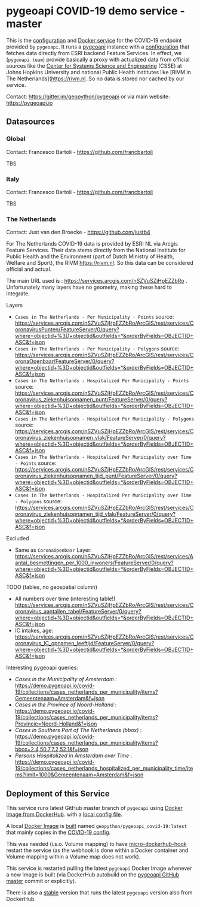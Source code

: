 # pygeoapi COVID-19 demo service - master

This is the [configuration](pygeoapi/covid-19.config.yml) and [Docker service](docker-compose.yml) for the COVID-19 endpoint provided by `pygeoapi`.
It runs a [pygeoapi](https://pygeoapi.io) instance with a [configuration](pygeoapi/covid-19.config.yml) that fetches data
directly from ESRI backend Feature Services. In effect, we (`pygeoapi team`) provide basically a proxy with 
actualized data from official sources like the 
[Center for Systems Science and Engineering](https://systems.jhu.edu/) (CSSE) 
at Johns Hopkins University and national 
Public Health institutes like [RIVM in The Netherlands](https://rivm.nl.
So no data is stored nor cached by our service.

Contact: https://gitter.im/geopython/pygeoapi or via main website: https://pygeoapi.io

## Datasources

### Global

Contact: Francesco Bartoli - https://github.com/francbartoli

TBS

### Italy

Contact: Francesco Bartoli - https://github.com/francbartoli

TBS

### The Netherlands

Contact: Just van den Broecke - https://github.com/justb4

For The Netherlands COVID-19 data is provided by ESRI NL via Arcgis Feature Services.
Their data stems directly from the National Institute for Public Health
and the Environment (part of Dutch Ministry of Health, Welfare and Sport), the RIVM https://rivm.nl.
So this data can be considered official and actual.

The main URL used is : https://services.arcgis.com/nSZVuSZjHpEZZbRo . 
Unfortunately many layers have no geometry, making these hard to integrate.

Layers

* `Cases in The Netherlands - Per Municipality - Points` source: https://services.arcgis.com/nSZVuSZjHpEZZbRo/ArcGIS/rest/services/CoronavirusPunten/FeatureServer/0/query?where=objectid+%3D+objectid&outfields=*&orderByFields=OBJECTID+ASC&f=json 
* `Cases in The Netherlands - Per Municipality - Polygons` source: https://services.arcgis.com/nSZVuSZjHpEZZbRo/ArcGIS/rest/services/CoronaOpenbaar/FeatureServer/0/query?where=objectid+%3D+objectid&outfields=*&orderByFields=OBJECTID+ASC&f=json
* `Cases in The Netherlands - Hospitalized Per Municipality - Points` source: https://services.arcgis.com/nSZVuSZjHpEZZbRo/ArcGIS/rest/services/Coronavirus_ziekenhuisopnamen_punt/FeatureServer/0/query?where=objectid+%3D+objectid&outfields=*&orderByFields=OBJECTID+ASC&f=json
* `Cases in The Netherlands - Hospitalized Per Municipality - Polygons` source: https://services.arcgis.com/nSZVuSZjHpEZZbRo/ArcGIS/rest/services/Coronavirus_ziekenhuisopnamen_vlak/FeatureServer/0/query?where=objectid+%3D+objectid&outfields=*&orderByFields=OBJECTID+ASC&f=json
* `Cases in The Netherlands - Hospitalized Per Municipality over Time - Points` source: https://services.arcgis.com/nSZVuSZjHpEZZbRo/ArcGIS/rest/services/Coronavirus_ziekenhuisopnamen_tijd_punt/FeatureServer/0/query?where=objectid+%3D+objectid&outfields=*&orderByFields=OBJECTID+ASC&f=json
* `Cases in The Netherlands - Hospitalized Per Municipality over Time - Polygons` source: https://services.arcgis.com/nSZVuSZjHpEZZbRo/ArcGIS/rest/services/Coronavirus_ziekenhuisopnamen_tijd_vlak/FeatureServer/0/query?where=objectid+%3D+objectid&outfields=*&orderByFields=OBJECTID+ASC&f=json

Excluded

* Same as `CoronaOpenbaar` Layer: https://services.arcgis.com/nSZVuSZjHpEZZbRo/ArcGIS/rest/services/Aantal_besmettingen_per_1000_inwoners/FeatureServer/0/query?where=objectid+%3D+objectid&outfields=*&orderByFields=OBJECTID+ASC&f=json

TODO (tables, no geospatial column)

* All numbers over time (interesting table!)  
https://services.arcgis.com/nSZVuSZjHpEZZbRo/ArcGIS/rest/services/Coronavirus_aantallen_tabel/FeatureServer/0/query?where=objectid+%3D+objectid&outfields=*&orderByFields=OBJECTID+ASC&f=json
* IC intakes, age: https://services.arcgis.com/nSZVuSZjHpEZZbRo/ArcGIS/rest/services/Coronavirus_IC_opnamen_leeftijd/FeatureServer/0/query?where=objectid+%3D+objectid&outfields=*&orderByFields=OBJECTID+ASC&f=json

Interesting pygeoapi queries:

* *Cases in the Municipality of Amsterdam* : https://demo.pygeoapi.io/covid-19/collections/cases_netherlands_per_municipality/items?Gemeentenaam=Amsterdam&f=json
* *Cases in the Province of Noord-Holland* : https://demo.pygeoapi.io/covid-19/collections/cases_netherlands_per_municipality/items?Provincie=Noord-Holland&f=json
* *Cases in Southers Part of The Netherlands (bbox)* : https://demo.pygeoapi.io/covid-19/collections/cases_netherlands_per_municipality/items?bbox=2.4,50.7,7.2,52.1&f=json
* *Persons Hospitalized in Amsterdam over Time* : https://demo.pygeoapi.io/covid-19/collections/cases_netherlands_hospitalized_per_municipality_time/items?limit=1000&Gemeentenaam=Amsterdam&f=json


## Deployment of this Service

This service runs latest GitHub master branch of `pygeoapi` using
[Docker Image from DockerHub](https://cloud.docker.com/u/geopython/repository/docker/geopython/pygeoapi).
with a [local config file](covid-19.config.yml).

A local [Docker Image](Dockerfile) is [built](build.sh) named `geopython/pygeoapi_covid-19:latest` 
that mainly copies in the [COVID-19 config](covid-19.config.yml).

This was needed (i.s.o. Volume mapping) to have [micro-dockerhub-hook](https://github.com/maccyber/micro-dockerhub-hook)
restart the service (as the webhook is done within a Docker container and Volume mapping within a Volume map does not work).

This service is restarted pulling the latest `pygeoapi` Docker Image whenever a new Image is built (via DockerHub autobuild on
the [pygeoapi GitHub master](https://github.com/geopython/pygeoapi) commit or explicitly).

There is also a [stable](../pygeoapi_stable) version that runs the latest `pygeoapi` version also from DockerHub.
